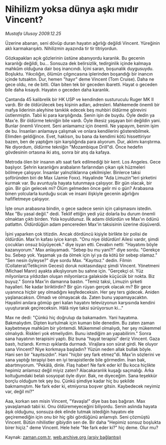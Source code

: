 # Nihilizm yoksa dünya aşkı mıdır Vincent?

*Mustafa Ulusoy 2009.12.25*

<tr><td class="metin" colspan="2" style="padding-top: 20px; padding-left: 5px; ">Üzerine abanan, seni dövüp duran hayatın ağırlığı değildi Vincent. Yüreğinin aklı karmakarışıktı. Nihilizmin ayazında tir tir titriyordun.</td></tr><tr><td class="metin" colspan="2" style="padding-top: 20px; padding-left: 5px; "><p>Gözkapakları açık gözlerinin üstüne abanıyordu karanlık. Bu gecenin karanlığı değildi, bu... Sonsuza dek belirsizlik, tedirginlik içinde kalmaya mahkûm olduğuna dair boş inancındı. İçini saran, boşunalık duygusuydu. Boşluktu. Yıkıcılığın, ölümün çılgıncasına iplerinden boşandığı bir inancın içinde tutsaktın. Dur, hemen "hayır" deme Vincent (Tom Cruise). Daha ne gece oldu, ne de bitti. Olan biten tek bir geceden ibaretti. Hayat o geceden bile daha kısaydı. Hayatın o geceden daha karanlık. 
<p>Çantanda 45 kalibrelik bir HK USP ve kendinden susturuculu Ruger MK II vardı. Bir de öldürülecek beş kişinin adları, adresleri. Mahkemede önemli bir mafya liderinin aleyhine tanıklık edecek beş muhbiri öldürme görevini üstlenmiştin. Tabii ki para karşılığında. Senin işin de buydu. Öyle dedin ya Max'e. Bir öldürme tekniğin bile vardı. Öyle ilkesiz yaşayan biri değildin yani. Bunlar önemli Vincent. Seni anlamamız için önemli. Ne yapayım, benim işim de bu. İnsanları anlamaya çalışmak ve onlara kendilerini gösterebilmek. Elimden geldiğince. Evet, haklısın, bu bana da kendimi kötü hissettiriyor bazen, ben de yaptığım işin karşılığında para alıyorum. Dur, aklımı karıştırma. Ne diyordum, öldürme tekniğin "Mozambique Drill"di. Önce hedefin gövdesinin ortasına iki atış, sonra bir atış da kafaya.
<p>Metroda ölen bir insanın altı saat fark edilmediği bir kent. Los Angeles. Gece başlıyor. Şehrin karanlığını arabaların farlarından çıkan ışık hüzmeleri bölmeye çalışıyor. İnsanlar yalnızlıklarına çekilmişler. Binlerce taksi şoföründen biri de Max (Jamie Foxx). Hayalinde "Ada Limuzin"leri şirketini kurmak var. Bu avuntuyla hayata tutunmaya çalışıyor. Bir gün olacak, bir gün. Bir gün gelecek mi? Ölüm gelmeden önce gelir mi o gün? Arabasına binen yolcularla kurduğu sıcak ve insani ilişkiyle gecenin ağırlığını hafifletmeye çalışıyor.
<p>İşte onun arabasına bindin, o gece sadece senin için çalışmasını istedin. Max "Bu yasal değil." dedi. Teklif ettiğin yedi yüz dolarla bu durum önemli olmaktan çıktı birden. Yola koyuldunuz. İlk adamı öldürdün ve Max'ın ödünü patlattın. Öldürdüğün adam pencereden Max'in taksisinin üzerine düşüverdi.
<p>İşini yaparken çok titizdin. Ancak dördüncü kişiyle birlikte bir polisi de öldürdün. Max'in kafası iyice karıştı. "Onu niye öldürdün! Ailesi vardır, şimdi çocukları onsuz büyüyecek." diye isyan etti. Cevabın netti: "Hayatımı böyle kazanıyorum." Max anlayamadı. "Sebep bu mu yani?!" diye sordu. "Gerekçe bu. Sebep yok. Yaşamak ya da ölmek için iyi ya da kötü bir sebep olamaz." "Sen nesin öyleyse?" diye sordu Max. "Kayıtsız." dedin. Filmin (Collateral/Tetikçinin Gecesi) doruk noktasındayız şimdi Vincent. Yönetmeni (Michael Mann) ayakta alkışlıyorum bu sahne için. "Gerçekçi ol. Yüz milyonlarca yıldızdan oluşan milyonlarca galakside küçücük bir nokta. Biz buyuz." Sonra Max'in damarına bastın. "Temiz taksi, Limuzin şirketi hayalleri. Ne kadar biriktirdin? Bir gün rüyan gerçek olacak mı? Bir gece uyanınca hiçbir şey olmadığını keşfedeceksin. Her şey ters gidecek. Aniden yaşlanacaksın. Olmadı ve olmayacak da. Zaten bunu yapamayacaktın. Hayalini anılara gömüp geri kalan hayatını televizyonun karşısında kendini uyuşturarak geçireceksin. Hâlâ niye taksi sürüyorsun ki..."
<p>Max ne dedi: "Çünkü hiç doğrulup da bakamadım. Yani hayatıma. Bakmalıydım. Dipten kurtulmak için kumarı bile denedim. Bu zaten zaman kaybetmeye mahkûm bir yöntemdi. Mükemmel olmalıydı, her şey mükemmel olmalıydı. Riskleri yok etmeliydim. Bunu istediğim an yapabilirim." Sonra sana hayatının terapisini yaptı. Biz buna "hayat terapisi" deriz Vincent. Gaza bastı, hızlandı. Kırmızı ışıklarda durmadı. Virajlara son sürat girdi. Ne oluyor sana Vincent? Niye korkmaya başladın? Yüzün neden allak bullak böyle. Hani sen bir "kayıtsızdın". Hani "hiçbir şey fark etmez"di. Max'in sözlerini ve sana yaptığı terapiyi ben en iyi terapistlerde bile görmedim. İnan bak, abartmıyorum. "Pekâlâ, dinle. Flaş haber! Ne fark eder ki! Bu koca hiçlikte hepimiz anlamsız değil miyiz zaten? Alacakaranlık kuşağı saçmalığı. Arka koltuğumdaki belalı sosyopat öyle diyor. Bak, ne diyeceğim. Sana teşekkür borçlu olduğum tek şey bu. Çünkü şimdiye kadar hiç bu şekilde bakmamıştım. Ne fark eder ki, etmiyorsa boşver gitsin. Kaybedecek neyimiz var, değil mi?"
<p>Aaa, korkan sen misin Vincent, "Yavaşla!" diye bas bas bağıran. Max yavaşlamadı tabii ki. Onu öldüremeyeceğini biliyordu. Senin aslında hayata âşık olduğunu, sonsuza dek elinde tutmak istediğin hayatını ele geçiremediğin için onu bir hiç gibi gördüğünü anlamıştı. Seni çözmüştü Vincent. Bütün nihilistler gibiydin sen de. Bir daha "Hepimiz sonsuz boşlukta birer hiçiz." deme Vincent. Hele hele "Ne fark eder ki?" hiç deme. Olur mu? <br/></p></p></p></p></p></p></p></td></tr>

Kaynak: [zaman.com.tr](http://zaman.com.tr/yazar.do?yazino=931520), [web.archive.org (arşiv bağlantısı)](http://web.archive.org/web/20100323115102/http://www.zaman.com.tr:80/yazar.do?yazino=931520)
